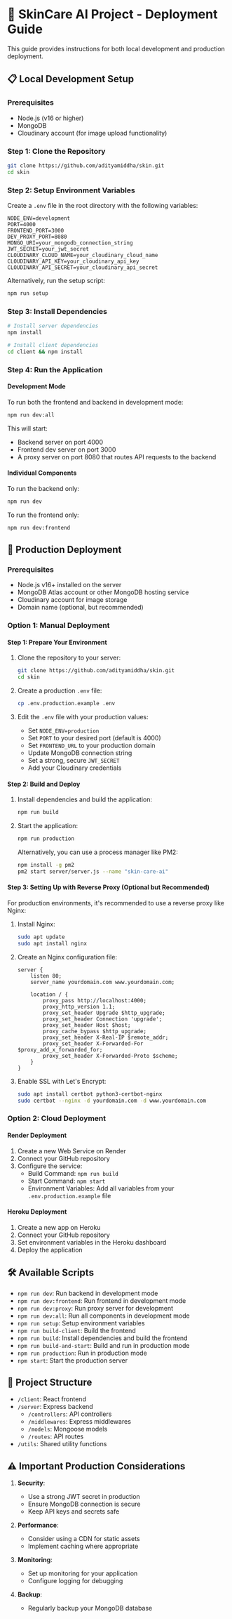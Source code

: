 # 🧴 SkinCare AI Project - Deployment Guide

This guide provides instructions for both local development and production deployment.

## 📋 Local Development Setup

### Prerequisites
- Node.js (v16 or higher)
- MongoDB
- Cloudinary account (for image upload functionality)

### Step 1: Clone the Repository
```bash
git clone https://github.com/adityamiddha/skin.git
cd skin
```

### Step 2: Setup Environment Variables
Create a `.env` file in the root directory with the following variables:
```
NODE_ENV=development
PORT=4000
FRONTEND_PORT=3000
DEV_PROXY_PORT=8080
MONGO_URI=your_mongodb_connection_string
JWT_SECRET=your_jwt_secret
CLOUDINARY_CLOUD_NAME=your_cloudinary_cloud_name
CLOUDINARY_API_KEY=your_cloudinary_api_key
CLOUDINARY_API_SECRET=your_cloudinary_api_secret
```

Alternatively, run the setup script:
```bash
npm run setup
```

### Step 3: Install Dependencies
```bash
# Install server dependencies
npm install

# Install client dependencies
cd client && npm install
```

### Step 4: Run the Application

#### Development Mode
To run both the frontend and backend in development mode:
```bash
npm run dev:all
```

This will start:
- Backend server on port 4000
- Frontend dev server on port 3000
- A proxy server on port 8080 that routes API requests to the backend

#### Individual Components
To run the backend only:
```bash
npm run dev
```

To run the frontend only:
```bash
npm run dev:frontend
```

## 🚀 Production Deployment

### Prerequisites
- Node.js v16+ installed on the server
- MongoDB Atlas account or other MongoDB hosting service
- Cloudinary account for image storage
- Domain name (optional, but recommended)

### Option 1: Manual Deployment

#### Step 1: Prepare Your Environment

1. Clone the repository to your server:
   ```bash
   git clone https://github.com/adityamiddha/skin.git
   cd skin
   ```

2. Create a production `.env` file:
   ```bash
   cp .env.production.example .env
   ```

3. Edit the `.env` file with your production values:
   - Set `NODE_ENV=production`
   - Set `PORT` to your desired port (default is 4000)
   - Set `FRONTEND_URL` to your production domain
   - Update MongoDB connection string
   - Set a strong, secure `JWT_SECRET`
   - Add your Cloudinary credentials

#### Step 2: Build and Deploy

1. Install dependencies and build the application:
   ```bash
   npm run build
   ```

2. Start the application:
   ```bash
   npm run production
   ```

   Alternatively, you can use a process manager like PM2:
   ```bash
   npm install -g pm2
   pm2 start server/server.js --name "skin-care-ai"
   ```

#### Step 3: Setting Up with Reverse Proxy (Optional but Recommended)

For production environments, it's recommended to use a reverse proxy like Nginx:

1. Install Nginx:
   ```bash
   sudo apt update
   sudo apt install nginx
   ```

2. Create an Nginx configuration file:
   ```nginx
   server {
       listen 80;
       server_name yourdomain.com www.yourdomain.com;

       location / {
           proxy_pass http://localhost:4000;
           proxy_http_version 1.1;
           proxy_set_header Upgrade $http_upgrade;
           proxy_set_header Connection 'upgrade';
           proxy_set_header Host $host;
           proxy_cache_bypass $http_upgrade;
           proxy_set_header X-Real-IP $remote_addr;
           proxy_set_header X-Forwarded-For $proxy_add_x_forwarded_for;
           proxy_set_header X-Forwarded-Proto $scheme;
       }
   }
   ```

3. Enable SSL with Let's Encrypt:
   ```bash
   sudo apt install certbot python3-certbot-nginx
   sudo certbot --nginx -d yourdomain.com -d www.yourdomain.com
   ```

### Option 2: Cloud Deployment

#### Render Deployment

1. Create a new Web Service on Render
2. Connect your GitHub repository
3. Configure the service:
   - Build Command: `npm run build`
   - Start Command: `npm start`
   - Environment Variables: Add all variables from your `.env.production.example` file

#### Heroku Deployment

1. Create a new app on Heroku
2. Connect your GitHub repository
3. Set environment variables in the Heroku dashboard
4. Deploy the application

## 🛠️ Available Scripts

- `npm run dev`: Run backend in development mode
- `npm run dev:frontend`: Run frontend in development mode
- `npm run dev:proxy`: Run proxy server for development
- `npm run dev:all`: Run all components in development mode
- `npm run setup`: Setup environment variables
- `npm run build-client`: Build the frontend
- `npm run build`: Install dependencies and build the frontend
- `npm run build-and-start`: Build and run in production mode
- `npm run production`: Run in production mode
- `npm start`: Start the production server

## 📁 Project Structure

- `/client`: React frontend
- `/server`: Express backend
  - `/controllers`: API controllers
  - `/middlewares`: Express middlewares
  - `/models`: Mongoose models
  - `/routes`: API routes
- `/utils`: Shared utility functions

## ⚠️ Important Production Considerations

1. **Security**:
   - Use a strong JWT secret in production
   - Ensure MongoDB connection is secure
   - Keep API keys and secrets safe

2. **Performance**:
   - Consider using a CDN for static assets
   - Implement caching where appropriate

3. **Monitoring**:
   - Set up monitoring for your application
   - Configure logging for debugging

4. **Backup**:
   - Regularly backup your MongoDB database
